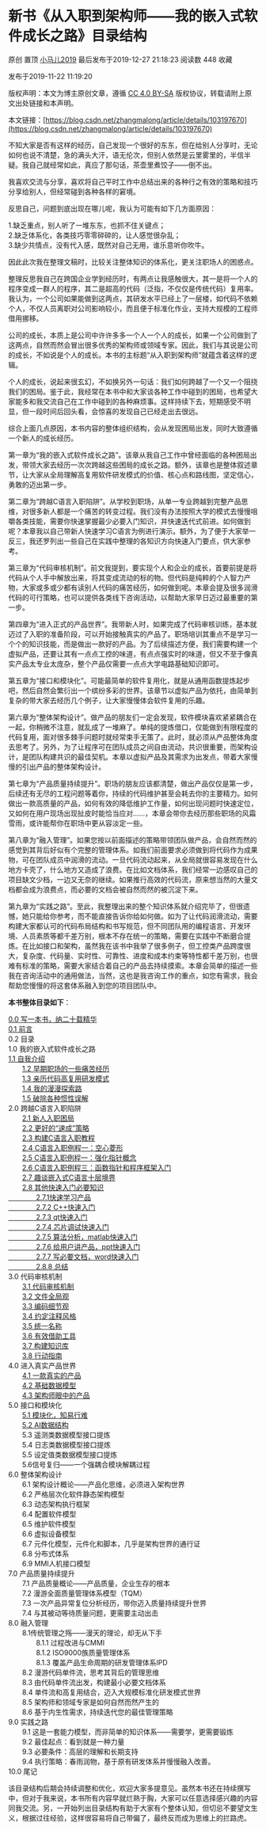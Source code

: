 新书《从入职到架构师——我的嵌入式软件成长之路》目录结构
============================

原创 置顶 [小马儿2019](https://me.csdn.net/zhangmalong) 最后发布于2019-12-27 21:18:23 阅读数 448 收藏

发布于2019-11-22 11:19:20

[](http://creativecommons.org/licenses/by-sa/4.0/)版权声明：本文为博主原创文章，遵循 [CC 4.0 BY-SA](http://creativecommons.org/licenses/by-sa/4.0/) 版权协议，转载请附上原文出处链接和本声明。

本文链接：[https://blog.csdn.net/zhangmalong/article/details/103197670](https://blog.csdn.net/zhangmalong/article/details/103197670)

不知大家是否有这样的经历，自己发现一个很好的东东，但在给别人分享时，无论如何也说不清楚，急的满头大汗，语无伦次，但别人依然是云里雾里的，半信半疑。我自己就经常如此，真应了那句话，茶壶里煮饺子——倒不出。

我喜欢交流与分享，喜欢将自己平时工作中总结出来的各种行之有效的策略和技巧分享给别人，但经常碰到各种各样的窘境。

反思自己，问题到底出现在哪儿呢，我认为可能有如下几方面原因：

1.缺乏重点，别人听了一堆东东，也抓不住关键点；<br>
2.缺乏体系化，各类技巧零零碎碎的，让人感觉很杂乱；<br>
3.缺少共情点，没有代入感，既然对自己无用，谁乐意听你吹牛。<br>

因此此次我在整理文稿时，比较关注整体知识的体系化，更关注职场人的困惑点。

整理反思我自己在跨国企业学到经历时，有两点让我感触很大，其一是将一个人的程序变成一群人的程序，其二是超高的代码（泛指，不仅仅是传统代码）复用率。我认为，一个公司如果能做到这两点，其研发水平已经上了一层楼，如代码不依赖个人，不仅人员离职对公司影响较小，而且便于标准化作业，支持大规模的工程师借用挪移。

公司的成长，本质上是公司中许许多多一个人一个人的成长，如果一个公司做到了这两点，自然而然会冒出很多优秀的架构师或领域专家。因此，我们与其说是公司的成长，不如说是个人的成长。本书的主标题“从入职到架构师”就蕴含着这样的逻辑。

个人的成长，说起来很玄幻，不如换另外一句话：我们如何跨越了一个又一个阻挠我们的困局。鉴于此，我经常在本书中和大家谈各种工作中碰到的困局，也希望大家能多和我交流自己在工作中碰到的各种麻烦事。这样持续下去，短期感受不明显，但一段时间后回头看，会惊喜的发现自己已经走出去很远。

综合上面几点原因，本书内容的整体组织结构，会从发现困局出发，同时大致遵循一个新人的成长经历。

第一章为“我的嵌入式软件成长之路”。该章从我自己工作中曾经面临的各种困局出发，带领大家去经历一次次跨越这些困局的成长之路。额外，该章也是整体叙述章节，让大家从全局理解高复用软件研发模式的价值、核心点和路线图，坚定信心，勇敢的迈出第一步。

第二章为“跨越C语言入职陷阱”。从学校到职场，从单一专业跨越到完整产品思维，对很多新人都是一个痛苦的转变过程。我们没有办法按照大学的模式去慢慢咀嚼各类技能，需要你快速掌握最少必要入门知识，并快速迭代式前进。如何做到呢？本章我以自己带新人快速学习C语言为例进行演示。额外，为了便于大家举一反三，我还罗列出一些自己在实践中整理的各知识方向快速入门要点，供大家参考。

第三章为“代码审核机制”。前文我提到，要实现个人和企业的成长，首要前提是将代码从个人手中解放出来，将其变成流动的标的物。但代码是纯粹的个人智力产物，大家或多或少都有读别人代码的痛苦经历，如何做到呢。本章会提及很多润滑代码的可行策略，也可以提供各类线下咨询活动，以帮助大家早日迈过最重要的第一步。

第四章为“进入正式的产品世界”。我带新人时，如果完成了代码审核训练，基本就迈过了入职的准备阶段，可以开始接触真实的产品了。职场培训其重点不是学习一个个的知识技能，而是做出一款好的产品。为了后续描述方便，我们需要构建一个虚拟产品，还要让其有一点点工控的味道，有点点强实时的味道，但又不至于像真实产品太专业太庞杂，整个产品仅需要一点点大学电路基础知识即可。

第五章为“接口和模块化”。可能最简单的软件复用化，就是从通用函数提炼起步吧，然后自然会繁衍出一个缤纷多彩的世界。该章节以虚拟产品为依托，由简单到复杂的带大家去经历几个例子，让大家慢慢体会软件复用的乐趣。

第六章为“整体架构设计”。做产品的朋友们一定会发现，软件模块喜欢紧紧耦合在一起，你稍微不注意，就乱成了一堆麻了。单纯的提炼借口，仅能做到有限程度的代码复用，面对很多棘手问题时就经常束手无策了。此时，就必须从产品整体角度去思考了。另外，为了让程序可在团队成员之间自由流动，共识很重要，而架构设计，是团队构建共识的最佳契机。本章以虚拟产品及其需求为出发点，带着大家慢慢的引出产品的整体架构设计。

第七章为“产品质量持续提升”。职场的朋友应该都清楚，做出产品仅仅是第一步，后续还有无尽的工程问题等着你，持续的代码维护甚至会耗去你的主要精力。如何做出一款高质量的产品，如何有效的降低维护工作量，如何出现问题时快速定位，又如何在用户现场出现扯皮时能恰当应对……，本章会带你去经历那些职场的风霜雪雨，或许能帮你在职场中更从容淡定一些。

第八章为“融入管理”。如果您按以前面描述的策略带领团队做产品，会自然而然的感觉到其背后好似有个完整的管理体系。如我们前面要求必须做到将代码作为成果物，可在团队成员中润滑的流动。一旦代码流动起来，从全局就很容易发现在什么地方卡壳了，什么地方又造成了浪费。在比如文档体系，我们经常一边感叹自己的项目缺文少档，一边又无奈的继续。如果推行高效的代码流，原来想当然的大量文档都会成为浪费点，而必要的文档会被自然而然的被沉淀下来。

第九章为“实践之路”。至此，我整理出来的整个知识体系就介绍完毕了，但很遗憾，她只能给你参考，而不能直接告诉你给如何做。如为了让代码润滑流动，需要构建大家都认可的代码布局结构和书写规范，但不同团队用的编程语言、开发环境、人员素质等都千差万别，根本不存在统一的策略，需要在实践中不断磨合提炼。在比如接口和架构，虽然我在该书中我举了很多例子，但工控类产品跨度很大，复杂度、代码量、实时性、可靠性、进度和成本约束等特性都千差万别，也很难有标准的策略，需要大家结合着自己的产品去持续摸索。本章会简单的描述一些我在咨询活动中的通用做法，当然，这也是我咨询工作的重点，如您有需求，我会帮助您慢慢的将这套体系融入到您的项目团队中。

**本书整体目录如下**：<br>

[0.0 写一本书，纳二十载精华](https://blog.csdn.net/zhangmalong/article/details/103065005)<br>
[0.1 前言](https://blog.csdn.net/zhangmalong/article/details/103147445)<br>
0.2 目录<br>
1.0 我的嵌入式软件成长之路<br>
[1.1 自我介绍](https://blog.csdn.net/zhangmalong/article/details/103270623)<br>
　　[1.2 早期职场的一些痛苦经历](https://blog.csdn.net/zhangmalong/article/details/103307984)<br>
　　[1.3 亲历代码高复用研发模式](https://blog.csdn.net/zhangmalong/article/details/103417351)<br>
　　[1.4 我的漫漫探索路](https://blog.csdn.net/zhangmalong/article/details/103523930)<br>
　　[1.5 破除各种惯性误解](https://blog.csdn.net/zhangmalong/article/details/103626982)<br>
2.0 跨越C语言入职陷阱<br>
　　[2.1 新人入职困局](https://blog.csdn.net/zhangmalong/article/details/103729568)<br>
　　[2.2 更好的“速成”策略](https://blog.csdn.net/zhangmalong/article/details/103729650)<br>
　　[2.3 构建C语言入职教程](https://blog.csdn.net/zhangmalong/article/details/103814489)<br>
　　[2.4 C语言入职例程一：空心菱形](https://blog.csdn.net/zhangmalong/article/details/103933188)<br>
　　[2.5 C语言入职例程一：强化指针概念](https://blog.csdn.net/zhangmalong/article/details/104019400)<br>
　　[2.6 C语言入职例程三：函数指针和程序框架入门](https://blog.csdn.net/zhangmalong/article/details/104122879)<br>
　　[2.7 趣谈嵌入式C语言十层境界](https://blog.csdn.net/zhangmalong/article/details/104208128)<br>
　　[2.8 其他快速入门必要知识<br>
　　　　2.7.1快速学习产品<br>
　　　　2.7.2 C++快速入门<br>
　　　　2.7.3 qt快速入门<br>
　　　　2.7.4 芯片调试快速入门<br>
　　　　2.7.5 算法分析，matlab快速入门<br>
　　　　2.7.6 给用户讲产品，ppt快速入门<br>
　　　　2.7.7 写必要文档，word快速入门<br>
　　　　2.8.8 总结](https://blog.csdn.net/zhangmalong/article/details/104208165)<br>
3.0 代码审核机制<br>
　　[3.1 代码审核机制](https://blog.csdn.net/zhangmalong/article/details/104308175)<br>
　　[3.2 文件全局观](https://blog.csdn.net/zhangmalong/article/details/104423898)<br>
　　[3.3 编码细节观](https://blog.csdn.net/zhangmalong/article/details/104424040)<br>
　　[3.4 约定注释风格](https://blog.csdn.net/zhangmalong/article/details/104552475)<br>
　　[3.5 统一名称](https://blog.csdn.net/zhangmalong/article/details/104552678)<br>
　　[3.6 有效借助工具](https://blog.csdn.net/zhangmalong/article/details/104689446)<br>
　　[3.7 构建知识库](https://blog.csdn.net/zhangmalong/article/details/104689613)<br>
　　[3.8 行动指南](https://blog.csdn.net/zhangmalong/article/details/104689785)<br>
4.0 进入真实产品世界<br>
　　[4.1 一款真实的产品](https://blog.csdn.net/zhangmalong/article/details/104834110)<br>
　　[4.2 基础数据模型](https://blog.csdn.net/zhangmalong/article/details/104988018)<br>
　　[4.3 架构师眼中的产品](https://blog.csdn.net/zhangmalong/article/details/105134465)<br>
5.0 接口和模块化<br>
　　[5.1 模块化，知易行难](https://blog.csdn.net/zhangmalong/article/details/105281958)<br>
　　[5.2 AI数据结构](https://blog.csdn.net/zhangmalong/article/details/105431091)<br>
　　5.3 遥测类数据模型接口提炼<br>
　　5.4 日志类数据模型接口提炼<br>
　　5.5 设定值类数据模型接口提炼<br>
　　5.6信号复归——一个强耦合模块解耦过程<br>
6.0 整体架构设计<br>
　　6.1 架构设计概论——产品化思维，必须进入架构世界<br>
　　6.2 严格层次化软件静态架构模型<br>
　　6.3 动态架构执行框架<br>
　　6.4 配置软件模型<br>
　　6.5 维护软件模型<br>
　　6.6 虚拟设备模型<br>
　　6.7 元件化模型，元件化和脚本，几乎是架构世界的通行证<br>
　　6.8 分布式体系<br>
　　6.9 MMI人机接口模型<br>
7.0 产品质量持续提升<br>
　　7.1 产品质量概论——产品质量，企业生存的根本<br>
　　7.2 漫游全面质量管理体系模型（TQM）<br>
　　7.3 一次产品异常复位分析经历，带你迈入质量持续提升世界<br>
　　7.4 与其被动等待质量问题，更需要主动出击<br>
8.0 融入管理<br>
　　8.1传统管理之殇——漫天的理论，却无从下手<br>
　　　　8.1.1 过程改进与CMMI<br>
　　　　8.1.2 ISO9000族质量管理体系<br>
　　　　8.1.3 覆盖产品生命周期的研发管理体系IPD<br>
　　8.2 漫游代码单件流，思考其背后的管理思维<br>
　　8.3 由代码单件流出发，构建最小必要文档体系<br>
　　8.4 单件流和高复用结合，迈入大规模标准化研发模式世界<br>
　　8.5 架构师和领域专家是如何自然而然产生的<br>
　　8.6 基于内生性需求，持续迭代您的最佳管理策略<br>
9.0 实践之路<br>
　　9.1 这是一套能力模型，而非简单的知识体系——需要学，更需要锻炼<br>
　　9.2 最佳起点：看到就是一种力量<br>
　　9.3 必要条件：高层的理解和长期支持<br>
　　9.4 执行策略：春雨润物，基于原有研发体系并慢慢融入改善。<br>
10.0 尾记<br>

该目录结构后期会持续调整和优化，欢迎大家多提意见。虽然本书还在持续撰写中，但对于我来说，本书所有内容早就烂熟于胸，大家可以任意选择感兴趣的内容同我交流。另，一开始列出目录结构有助于大家有个整体认知，但切忌不要望文生义，根据过往经验，这样很容易将自己带偏了，最终反而成为思维上的拦路虎。